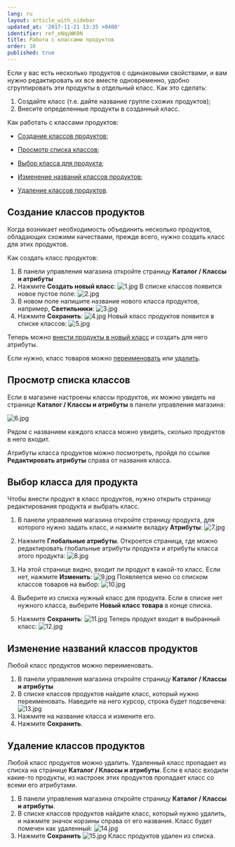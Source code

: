 ```yaml
---
lang: ru
layout: article_with_sidebar
updated_at: '2017-11-21 13:35 +0400'
identifier: ref_oNqyWK0N
title: Работа с классами продуктов
order: 10
published: true
---
```

Если у вас есть несколько продуктов с одинаковыми свойствами, и вам нужно редактировать их все вместе одновременно, удобно сгруппировать эти продукты в отдельный класс. Как это сделать:

1.  Создайте класс (т.е. дайте название группе схожих продуктов);
2.  Внесите определенные продукты в созданный класс.

Как работать с классами продуктов:

*   [Создание классов продуктов](#создание-классов-продуктов);

*   [Просмотр списка классов](#просмотр-списка-классов);

*   [Выбор класса для продукта](#выбор-класса-для-продукта);

*   [Изменение названий классов продуктов](#изменение-названий-классов-продуктов);

*   [Удаление классов продуктов](#удаление-классов-продуктов).

## Создание классов продуктов

Когда возникает необходимость объединить несколько продуктов, обладающих схожими качествами, прежде всего, нужно создать класс для этих продуктов. 

Как создать класс продуктов:

1.  В панели управления магазина откройте страницу  **Каталог / Классы и атрибуты**
2.  Нажмите **Создать новый класс**:
    ![1.jpg]({{site.baseurl}}/attachments/ref_oNqyWK0N/1.jpg)
    В списке классов появится новое пустое поле:
    ![2.jpg]({{site.baseurl}}/attachments/ref_oNqyWK0N/2.jpg)
3.  В новом поле напишите название нового класса продуктов, например, **Светильники**:
    ![3.jpg]({{site.baseurl}}/attachments/ref_oNqyWK0N/3.jpg)
4.  Нажмите **Сохранить**:
    ![4.jpg]({{site.baseurl}}/attachments/ref_oNqyWK0N/4.jpg)
    Новый класс продуктов появится в списке классов:
    ![5.jpg]({{site.baseurl}}/attachments/ref_oNqyWK0N/5.jpg)

Теперь можно [внести продукты в новый класс](#выбор-класса-для-продукта) и создать для него атрибуты.

Если нужно, класс товаров можно [переименовать](#изменение-названий-классов-продуктов) или [удалить](#удаление-классов-продуктов).

## Просмотр списка классов

Если в магазине настроены классы продуктов, их можно увидеть на странице **Каталог / Классы и атрибуты** в панели управления магазина:

![6.jpg]({{site.baseurl}}/attachments/ref_oNqyWK0N/6.jpg)

Рядом с названием каждого класса можно увидеть, сколько продуктов в него входит.

Атрибуты класса продуктов можно посмотреть, пройдя по ссылке **Редактировать атрибуты** справа от названия класса.

## Выбор класса для продукта

Чтобы внести продукт в класс продуктов, нужно открыть страницу редактирования продукта и выбрать класс. 

1.  В панели управления магазина откройте страницу продукта, для которого нужно задать класс, и нажмите вкладку **Атрибуты**:
    ![7.jpg]({{site.baseurl}}/attachments/ref_oNqyWK0N/7.jpg)
2.  Нажмите **Глобальные атрибуты**. Откроется страница, где можно редактировать глобальные атрибуты продукта и атрибуты класса этого продукта:
    ![8.jpg]({{site.baseurl}}/attachments/ref_oNqyWK0N/8.jpg)
3.  На этой странице видно, входит ли продукт в какой-то класс. Если нет, нажмите **Изменить**:
    ![9.jpg]({{site.baseurl}}/attachments/ref_oNqyWK0N/9.jpg)
    Появляется меню со списком классов товаров на выбор:
    ![10.jpg]({{site.baseurl}}/attachments/ref_oNqyWK0N/10.jpg)
4.  Выберите из списка нужный класс для продукта. Если в списке нет нужного класса, выберите **Новый класс товара** в конце списка.
    
5.  Нажмите **Сохранить**:
    ![11.jpg]({{site.baseurl}}/attachments/ref_oNqyWK0N/11.jpg)
    Теперь продукт входит в выбранный класс:
    ![12.jpg]({{site.baseurl}}/attachments/ref_oNqyWK0N/12.jpg)

## Изменение названий классов продуктов

Любой класс продуктов можно переименовать.

1.  В панели управления магазина откройте страницу **Каталог / Классы и атрибуты**
2.  В списке классов продуктов найдите класс, который нужно переименовать. Наведите на него курсор, строка будет подсвечена:
    ![13.jpg]({{site.baseurl}}/attachments/ref_oNqyWK0N/13.jpg)
3.  Нажмите на название класса и измените его. 
4.  Нажмите **Сохранить**.
    
## Удаление классов продуктов

Любой класс продуктов можно удалить. Удаленный класс пропадает из списка на странице **Каталог / Классы и атрибуты**. Если в класс входили какие-то продукты, из настроек этих продуктов пропадает класс со всеми его атрибутами. 

1.  В панели управления магазина откройте страницу **Каталог / Классы и атрибуты**.
2.  В списке классов продуктов найдите класс, который нужно удалить, и нажмите значок корзины справа от его названия. Класс будет помечен как удаленный:
    ![14.jpg]({{site.baseurl}}/attachments/ref_oNqyWK0N/14.jpg)
3.  Нажмите **Сохранить**
    ![15.jpg]({{site.baseurl}}/attachments/ref_oNqyWK0N/15.jpg)
    Класс продуктов удален из списка.


